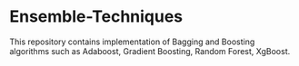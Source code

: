 # Ensemble-Techniques

This repository contains implementation of Bagging and Boosting algorithms such as Adaboost, Gradient Boosting, Random Forest, XgBoost.
